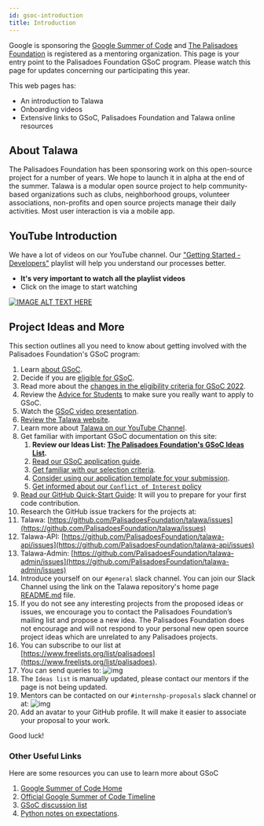 ```yaml
---
id: gsoc-introduction
title: Introduction
---
```


Google is sponsoring the [Google Summer of Code](https://summerofcode.withgoogle.com/) and [The Palisadoes Foundation](http://www.palisadoes.org) is registered as a mentoring organization. This page is your entry point to the Palisadoes Foundation GSoC program. Please watch this page for updates concerning our participating this year.

This web pages has:

* An introduction to Talawa
* Onboarding videos
* Extensive links to GSoC, Palisadoes Foundation and Talawa online resources

## About Talawa

The Palisadoes Foundation has been sponsoring work on this open-source project for a number of years. We hope to launch it in alpha at the end of the summer. Talawa is a modular open source project to help community-based organizations such as clubs, neighborhood groups, volunteer associations, non-profits and open source projects manage their daily activities. Most user interaction is via a mobile app.

## YouTube Introduction

We have a lot of videos on our YouTube channel. Our ["Getting Started - Developers"](https://www.youtube.com/watch?v=YpBUoHxEeyg&list=PLv50qHwThlJUIzscg9a80a9-HmAlmUdCF) playlist will help you understand our processes better.

* **It's very important to watch all the playlist videos** 
* Click on the image to start watching

[![IMAGE ALT TEXT HERE](https://img.youtube.com/vi/YpBUoHxEeyg/0.jpg)](https://www.youtube.com/watch?v=YpBUoHxEeyg&list=PLv50qHwThlJUIzscg9a80a9-HmAlmUdCF&pp=gAQBiAQB)

## Project Ideas and More

This section outlines all you need to know about getting involved with the Palisadoes Foundation's GSoC program:

1. Learn [about GSoC](https://summerofcode.withgoogle.com/about/). 
2. Decide if you are [eligible for GSoC](https://summerofcode.withgoogle.com/get-started/).
3. Read more about the [changes in the eligibility criteria for GSoC 2022](https://opensource.googleblog.com/2021/11/expanding-google-summer-of-code-in-2022.html).
4. Review the [Advice for Students](https://opensource.googleblog.com/2011/03/dos-and-donts-of-google-summer-of-code.html) to make sure you really want to apply to GSoC.
5. Watch the [GSoC video presentation](https://www.youtube.com/watch?v=S6IP_6HG2QE).
6. [Review the Talawa website](https://docs.talawa.io/).
7. Learn more about [Talawa on our YouTube Channel](https://www.youtube.com/watch?v=hKLeU3MlGwY&list=PLv50qHwThlJVTUZsVz2CbRSi2f8uF9XE6).
8. Get familiar with important GSoC documentation on this site:
   1. **Review our Ideas List: [The Palisadoes Foundation's GSoC Ideas List](./gsoc-ideas).**
   2. [Read our GSoC application guide](./gsoc-application-process).
   3. [Get familiar with our selection criteria](../internship-selection-criteria).
   4. [Consider using our application template for your submission](../internship-application-template).
   5. [Get informed about our `Conflict of Interest` policy](../conflicts-of-interest)
9.  [Read our GitHub Quick-Start Guide](../../introduction/our-repositories): It will you to prepare for your first code contribution.
10. Research the GitHub issue trackers for the projects at:
   1. Talawa: [https://github.com/PalisadoesFoundation/talawa/issues](https://github.com/PalisadoesFoundation/talawa/issues)
   2. Talawa-API: [https://github.com/PalisadoesFoundation/talawa-api/issues](https://github.com/PalisadoesFoundation/talawa-api/issues)
   3. Talawa-Admin: [https://github.com/PalisadoesFoundation/talawa-admin/issues](https://github.com/PalisadoesFoundation/talawa-admin/issues)
11. Introduce yourself on our `#general` slack channel. You can join our Slack Channel using the link on the Talawa repository's home page [README.md](http://github.com/PalisadoesFoundation/talawa) file.
12. If you do not see any interesting projects from the proposed ideas or issues, we encourage you to contact the Palisadoes Foundation’s mailing list and propose a new idea. The Palisadoes Foundation does not encourage and will not respond to your personal new open source project ideas which are unrelated to any Palisadoes projects.
   1. You can subscribe to our list at [https://www.freelists.org/list/palisadoes](https://www.freelists.org/list/palisadoes).
   2. You can send queries to:
      ![img](/img/email/freelists.png)
13. The `Ideas list` is manually updated, please contact our mentors if the page is not being updated.
14. Mentors can be contacted on our `#internshp-proposals` slack channel or at:
   ![img](/img/email/mentors.png)
15. Add an avatar to your GitHub profile. It will make it easier to associate your proposal to your work.

Good luck!

### Other Useful Links

Here are some resources you can use to learn more about GSoC

1. [Google Summer of Code Home](https://summerofcode.withgoogle.com/)
1. [Official Google Summer of Code Timeline](https://developers.google.com/open-source/gsoc/timeline)
1. [GSoC discussion list](https://groups.google.com/group/google-summer-of-code-discuss)
1. [Python notes on expectations](https://wiki.python.org/moin/SummerOfCode/Expectations).
